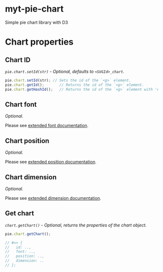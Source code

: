 # myt-pie-chart
Simple pie chart library with D3

# Chart properties

## Chart ID

_`pie.chart.setId(str)` - Optional, defaults to `<SVGId>_chart`._

```JavaScript
pie.chart.setId(str); // Sets the id of the `<g>` element.
pie.chart.getId();       // Returns the id of the `<g>` element.
pie.chart.getHashId();   // Returns the id of the `<g>` element with '#' prefix.
```

## Chart font

_Optional._

Please see [extended font documentation](font/).

## Chart position

_Optional._

Please see [extended position documentation](position/).

## Chart dimension

_Optional._

Please see [extended dimension documentation](dimension/).

## Get chart

_`chart.getChart()` - Optional, returns the properties of the chart object._

```JavaScript
pie.chart.getChart();

// #=> {
//   id: ..,
//   font: ..,
//   position: ..,
//   dimension: ..
// };
```

